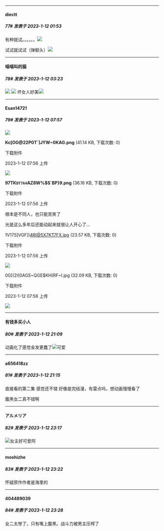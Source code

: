 

*****

####  diectt  
##### 77#       发表于 2023-1-12 01:53

有种就试。。。。。。<img src="https://static.saraba1st.com/image/smiley/face2017/043.png" referrerpolicy="no-referrer">

试试就试试（弹额头）<img src="https://static.saraba1st.com/image/smiley/face2017/067.png" referrerpolicy="no-referrer">

*****

####  喵喵叫的猫  
##### 78#       发表于 2023-1-12 03:23

<img src="https://p.sda1.dev/9/ba48201fdafd922babec48deb935ae1d/CMP_20230112032256875.png" referrerpolicy="no-referrer">
<img src="https://p.sda1.dev/9/29a8a3e418f1ece4cfd5f4623d5ddb97/CMP_20230112032256992.png" referrerpolicy="no-referrer">
坏女人好美<img src="https://static.saraba1st.com/image/smiley/face2017/075.png" referrerpolicy="no-referrer">



*****

####  Esan14721  
##### 79#       发表于 2023-1-12 07:57

<img src="https://img.saraba1st.com/forum/202301/12/075629g95jm6qvu9qjj9uk.png" referrerpolicy="no-referrer">

<strong>Kc[OG@22P0T`]JYW~0KAG.png</strong> (41.14 KB, 下载次数: 0)

下载附件

2023-1-12 07:56 上传

<img src="https://img.saraba1st.com/forum/202301/12/075638t73jhx466o3or3ra.png" referrerpolicy="no-referrer">

<strong>97TK`DT7A4`AZ8W%$S`BP}9.png</strong> (36.16 KB, 下载次数: 0)

下载附件

2023-1-12 07:56 上传

根本是不同人，也只能苦笑了

光是这么多年后还能动起来就很让人开心了...

1V17S]VGF])4RI@5X7KT7FX.jpg
(23.57 KB, 下载次数: 0)

下载附件

2023-1-12 07:56 上传

<img src="https://img.saraba1st.com/forum/202301/12/075629w10ct9ebw9866ir8.jpg" referrerpolicy="no-referrer">

0G[(2I(0AGS~QGE$KH[RF~I.jpg
(32.09 KB, 下载次数: 0)

下载附件

2023-1-12 07:56 上传

<img src="https://img.saraba1st.com/forum/202301/12/075638hpkjqgfpvfmp6qmx.jpg" referrerpolicy="no-referrer">



*****

####  有钱多买小人  
##### 80#       发表于 2023-1-12 21:09

动画化了感觉金发更蠢了<img src="https://static.saraba1st.com/image/smiley/face2017/245.png" referrerpolicy="no-referrer">可爱



*****

####  a656418zz  
##### 81#       发表于 2023-1-12 21:15

直接看的第二集 感觉还不错 好像是完结漫，有雷点吗，想动画慢慢看了

腹黑女二真不错啊



*****

####  アルメリア  
##### 82#       发表于 2023-1-12 23:17

<img src="https://static.saraba1st.com/image/smiley/face2017/037.png" referrerpolicy="no-referrer">女主好可爱阿



*****

####  moshizhe  
##### 83#       发表于 2023-1-12 23:22

怀疑原作作者是海里的

*****

####  404489039  
##### 84#       发表于 2023-1-12 23:28

女二太惨了，只有嘴上腹黑。战斗力被男主压榨了

